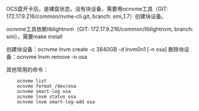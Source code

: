OCS盘开卡后，是裸盘状态，没有块设备，需要用ocnvme工具（GIT: 172.17.9.216/common/nvme-cli.git, branch: smi_1.7）创建块设备。

ocnvme工具依赖liblightnvm（GIT: 172.17.9.216/common/liblightnvm, branch: smi），需要make install

创建块设备：ocnvme lnvm create -c 3840GB -d lnvm0n1 [-n osa]
删除块设备：ocnvme lnvm remove -n osa

其他常用的命令：
```
	ocnvme list
	ocnvme format /dev/osa
	ocnvme smart-log osa
	ocnvme lnvm status osa
	ocnvme lnvm smart-log-add osa
```
